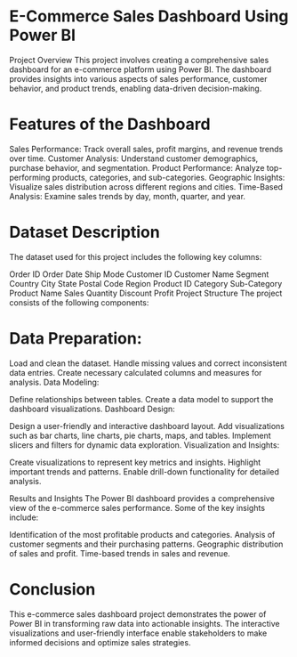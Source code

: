 # E-Commerce Sales Dashboard Using Power BI
Project Overview
This project involves creating a comprehensive sales dashboard for an e-commerce platform using Power BI. The dashboard provides insights into various aspects of sales performance, customer behavior, and product trends, enabling data-driven decision-making.

# Features of the Dashboard
Sales Performance: Track overall sales, profit margins, and revenue trends over time.
Customer Analysis: Understand customer demographics, purchase behavior, and segmentation.
Product Performance: Analyze top-performing products, categories, and sub-categories.
Geographic Insights: Visualize sales distribution across different regions and cities.
Time-Based Analysis: Examine sales trends by day, month, quarter, and year.
# Dataset Description
The dataset used for this project includes the following key columns:

Order ID
Order Date
Ship Mode
Customer ID
Customer Name
Segment
Country
City
State
Postal Code
Region
Product ID
Category
Sub-Category
Product Name
Sales
Quantity
Discount
Profit
Project Structure
The project consists of the following components:

# Data Preparation:

Load and clean the dataset.
Handle missing values and correct inconsistent data entries.
Create necessary calculated columns and measures for analysis.
Data Modeling:

Define relationships between tables.
Create a data model to support the dashboard visualizations.
Dashboard Design:

Design a user-friendly and interactive dashboard layout.
Add visualizations such as bar charts, line charts, pie charts, maps, and tables.
Implement slicers and filters for dynamic data exploration.
Visualization and Insights:

Create visualizations to represent key metrics and insights.
Highlight important trends and patterns.
Enable drill-down functionality for detailed analysis.

Results and Insights
The Power BI dashboard provides a comprehensive view of the e-commerce sales performance. Some of the key insights include:

Identification of the most profitable products and categories.
Analysis of customer segments and their purchasing patterns.
Geographic distribution of sales and profit.
Time-based trends in sales and revenue.
# Conclusion
This e-commerce sales dashboard project demonstrates the power of Power BI in transforming raw data into actionable insights. The interactive visualizations and user-friendly interface enable stakeholders to make informed decisions and optimize sales strategies.
